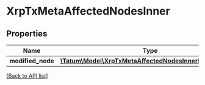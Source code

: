 # XrpTxMetaAffectedNodesInner

## Properties

Name | Type | Description | Notes
------------ | ------------- | ------------- | -------------
**modified_node** | [**\Tatum\Model\XrpTxMetaAffectedNodesInnerModifiedNode**](XrpTxMetaAffectedNodesInnerModifiedNode.md) |  | [optional]

[[Back to API list]](../../README.md#api-endpoints)
